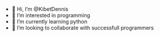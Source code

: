 - 👋 Hi, I’m @KibetDennis
- 👀 I’m interested in programming
- 🌱 I’m currently learning python
- 💞️ I’m looking to collaborate with successfull programmers
